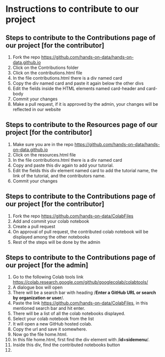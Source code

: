 # Instructions to contribute to our project

## Steps to contribute to the Contributions page of our project [for the contributor]


1) Fork the repo https://github.com/hands-on-data/hands-on-data.github.io
2) Click on the Contributions folder
3) Click on the contributions.html file
4) In the file contributions.html there is a div named card
5) Copy the div named card and paste it again below the other divs
6) Edit the fields inside the HTML elements named card-header and card-body
7) Commit your changes
8) Make a pull request, if it is approved by the admin, your changes will be reflected in our website

## Steps to contribute to the Resources page of our project [for the contributor]

1) Make sure you are in the repo https://github.com/hands-on-data/hands-on-data.github.io
2) Click on the resources.html file
3) In the file contributions.html there is a div named card
4) Copy and paste this div again to add your tutorial.
5) Edit the fields this div element named card to add the tutorial name, the link of the tutorial, and the contributors name.
6) Commit your changes


## Steps to contribute to the Contributions page of our project [for the contributor]

1) Fork the repo https://github.com/hands-on-data/ColabFiles
2) Add and commit your colab notebook
3) Create a pull request
4) On approval of pull request, the contributed colab notebook will be displayed among the other notebooks
5) Rest of the steps will be done by the admin

## Steps to contribute to the Contributions page of our project [for the admin]

1) Go to the following Colab tools link https://colab.research.google.com/github/googlecolab/colabtools/
2) A dialogue box will open
3) There will be a search bar with heading /**Enter a GitHub URL or search by organization or user**/.  
4) Paste the link https://github.com/hands-on-data/ColabFiles, in this mentioned search bar and hit enter.
5) There will be a list of all the colab notebooks displayed.
6) Select your colab notebook from the list
7) It will open a new GitHub hosted colab.
8) Copy the url and save it somewhere.
9) Now go the file home.html.
10) In this file home.html, first find the div element with /**id=sidemenu**/.
11) Inside this div, find the contributed notebooks button
12) 
